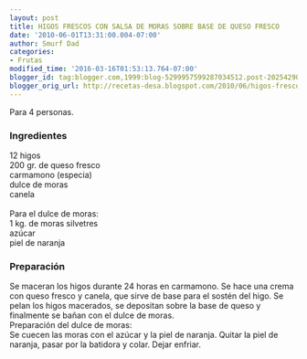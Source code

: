 ```yaml
---
layout: post
title: HIGOS FRESCOS CON SALSA DE MORAS SOBRE BASE DE QUESO FRESCO
date: '2010-06-01T13:31:00.004-07:00'
author: Smurf Dad
categories:
- Frutas
modified_time: '2016-03-16T01:53:13.764-07:00'
blogger_id: tag:blogger.com,1999:blog-5299957599287034512.post-2025429010626238693
blogger_orig_url: http://recetas-desa.blogspot.com/2010/06/higos-frescos-con-salsa-de-moras-sobre.html
---
```


Para 4 personas.<br /><h3>Ingredientes</h3>12 higos<br />200 gr. de queso fresco<br />carmamono (especia)<br />dulce de moras<br />canela<br /><br />Para el dulce de moras:<br />1 kg. de moras silvetres<br />azúcar<br />piel de naranja<br /><h3>Preparación</h3>Se maceran los higos durante 24 horas en carmamono. Se hace una crema con queso fresco y canela, que sirve de base para el sostén del higo. Se pelan los higos macerados, se depositan sobre la base de queso y finalmente se bañan con el dulce de moras.<br />Preparación del dulce de moras:<br />Se cuecen las moras con el azúcar y la piel de naranja. Quitar la piel de naranja, pasar por la batidora y colar. Dejar enfriar.